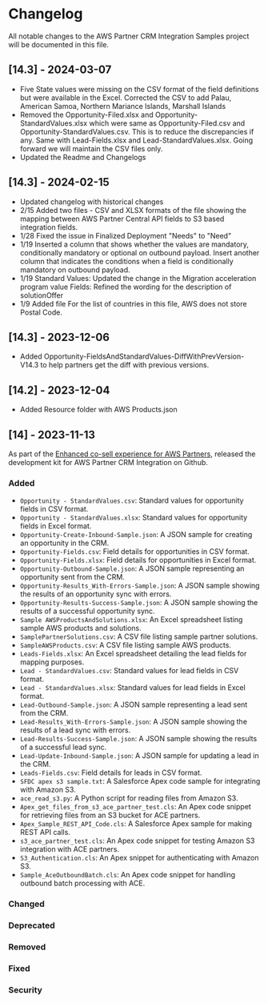 # Changelog

All notable changes to the AWS Partner CRM Integration Samples project will be documented in this file.

## [14.3] - 2024-03-07
- Five State values were missing on the CSV format of the field definitions but were available in the Excel. Corrected the CSV to add Palau, American Samoa, Northern Mariance Islands, Marshall Islands
- Removed the Opportunity-Filed.xlsx and Opportunity-StandardValues.xlsx which were same as Opportunity-Filed.csv and Opportunity-StandardValues.csv. This is to reduce the discrepancies if any. Same with Lead-Fields.xlsx and Lead-StandardValues.xlsx. Going forward we will maintain the CSV files only.
- Updated the Readme and Changelogs


## [14.3] - 2024-02-15
- Updated changelog with historical changes
- 2/15 Added two files - CSV and XLSX formats of the file showing the mapping between AWS Partner Central API fields to S3 based integration fields.
- 1/28 Fixed the issue in Finalized Deployment "Needs" to "Need"
- 1/19 Inserted a column that shows whether the values are mandatory, conditionally mandatory or optional on outbound payload. Insert another column that indicates the conditions when a field is conditionally mandatory on outbound payload.
- 1/19 Standard Values: Updated the change in the Migration acceleration program value
Fields: Refined the wording for the description of solutionOffer
- 1/9 Added file For the list of countries in this file, AWS does not store Postal Code.

## [14.3] - 2023-12-06
- Added Opportunity-FieldsAndStandardValues-DiffWithPrevVersion-V14.3 to help partners get the diff with previous versions.

## [14.2] - 2023-12-04
- Added Resource folder with AWS Products.json

## [14] - 2023-11-13
As part of the [Enhanced co-sell experience for AWS Partners](https://aws.amazon.com/new/about-aws/whats-new/2023/11/enhanced-co-sell-experience-aws-partners/), released the development kit for AWS Partner CRM Integration on Github.

### Added

- `Opportunity - StandardValues.csv`: Standard values for opportunity fields in CSV format.
- `Opportunity - StandardValues.xlsx`: Standard values for opportunity fields in Excel format.
- `Opportunity-Create-Inbound-Sample.json`: A JSON sample for creating an opportunity in the CRM.
- `Opportunity-Fields.csv`: Field details for opportunities in CSV format.
- `Opportunity-Fields.xlsx`: Field details for opportunities in Excel format.
- `Opportunity-Outbound-Sample.json`: A JSON sample representing an opportunity sent from the CRM.
- `Opportunity-Results_With-Errors-Sample.json`: A JSON sample showing the results of an opportunity sync with errors.
- `Opportunity-Results-Success-Sample.json`: A JSON sample showing the results of a successful opportunity sync.
- `Sample AWSProductsAndSolutions.xlsx`: An Excel spreadsheet listing sample AWS products and solutions.
- `SamplePartnerSolutions.csv`: A CSV file listing sample partner solutions.
- `SampleAWSProducts.csv`: A CSV file listing sample AWS products.
- `Leads-Fields.xlsx`: An Excel spreadsheet detailing the lead fields for mapping purposes.
- `Lead - StandardValues.csv`: Standard values for lead fields in CSV format.
- `Lead - StandardValues.xlsx`: Standard values for lead fields in Excel format.
- `Lead-Outbound-Sample.json`: A JSON sample representing a lead sent from the CRM.
- `Lead-Results_With-Errors-Sample.json`: A JSON sample showing the results of a lead sync with errors.
- `Lead-Results-Success-Sample.json`: A JSON sample showing the results of a successful lead sync.
- `Lead-Update-Inbound-Sample.json`: A JSON sample for updating a lead in the CRM.
- `Leads-Fields.csv`: Field details for leads in CSV format.
- `SFDC apex s3 sample.txt`: A Salesforce Apex code sample for integrating with Amazon S3.
- `ace_read_s3.py`: A Python script for reading files from Amazon S3.
- `Apex_get_files_from_s3_ace_partner_test.cls`: An Apex code snippet for retrieving files from an S3 bucket for ACE partners.
- `Apex_Sample_REST_API_Code.cls`: A Salesforce Apex sample for making REST API calls.
- `s3_ace_partner_test.cls`: An Apex code snippet for testing Amazon S3 integration with ACE partners.
- `S3_Authentication.cls`: An Apex snippet for authenticating with Amazon S3.
- `Sample_AceOutboundBatch.cls`: An Apex code snippet for handling outbound batch processing with ACE.

### Changed

### Deprecated

### Removed

### Fixed

### Security

[v14]: https://github.com/aws-samples/aws-partner-crm-integration-samples/releases/tag/v14
[v14.2]: https://github.com/aws-samples/aws-partner-crm-integration-samples/releases/tag/v14.2
[v14.3]: https://github.com/aws-samples/aws-partner-crm-integration-samples/releases/tag/v14.3
